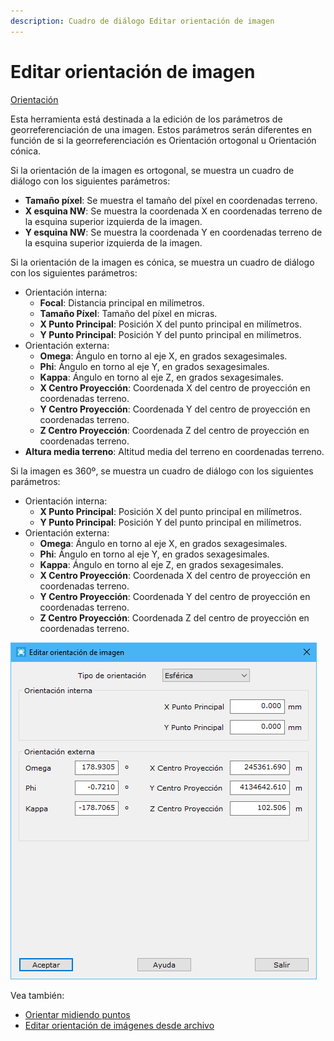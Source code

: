 ```yaml
---
description: Cuadro de diálogo Editar orientación de imagen
---
```


# Editar orientación de imagen

[Orientación](../fichas-de-herramientas/ficha-de-herramientas-imagen/orientacion.md)

Esta herramienta está destinada a la edición de los parámetros de georreferenciación de una imagen. Estos parámetros serán diferentes en función de si la georreferenciación es Orientación ortogonal u Orientación cónica.

Si la orientación de la imagen es ortogonal, se muestra un cuadro de diálogo con los siguientes parámetros:

* **Tamaño píxel**: Se muestra el tamaño del píxel en coordenadas terreno.
* **X esquina NW**: Se muestra la coordenada X en coordenadas terreno de la esquina superior izquierda de la imagen.
* **Y esquina NW**: Se muestra la coordenada Y en coordenadas terreno de la esquina superior izquierda de la imagen.

Si la orientación de la imagen es cónica, se muestra un cuadro de diálogo con los siguientes parámetros:

* Orientación interna:
  * **Focal**: Distancia principal en milímetros.
  * **Tamaño Píxel**: Tamaño del píxel en micras.
  * **X Punto Principal**: Posición X del punto principal en milímetros.
  * **Y Punto Principal**: Posición Y del punto principal en milímetros.
* Orientación externa:
  * **Omega**: Ángulo en torno al eje X, en grados sexagesimales.
  * **Phi**: Ángulo en torno al eje Y, en grados sexagesimales.
  * **Kappa**: Ángulo en torno al eje Z, en grados sexagesimales.
  * **X Centro Proyección**: Coordenada X del centro de proyección en coordenadas terreno.
  * **Y Centro Proyección**: Coordenada Y del centro de proyección en coordenadas terreno.
  * **Z Centro Proyección**: Coordenada Z del centro de proyección en coordenadas terreno.
* **Altura media terreno**: Altitud media del terreno en coordenadas terreno.

Si la imagen es 360º, se muestra un cuadro de diálogo con los siguientes parámetros:

* Orientación interna:
  * **X Punto Principal**: Posición X del punto principal en milímetros.
  * **Y Punto Principal**: Posición Y del punto principal en milímetros.
* Orientación externa:
  * **Omega**: Ángulo en torno al eje X, en grados sexagesimales.
  * **Phi**: Ángulo en torno al eje Y, en grados sexagesimales.
  * **Kappa**: Ángulo en torno al eje Z, en grados sexagesimales.
  * **X Centro Proyección**: Coordenada X del centro de proyección en coordenadas terreno.
  * **Y Centro Proyección**: Coordenada Y del centro de proyección en coordenadas terreno.
  * **Z Centro Proyección**: Coordenada Z del centro de proyección en coordenadas terreno.

![Ejemplo de orientaci&#xF3;n de una imagen 360&#xBA;](../../.gitbook/assets/image%20%284%29.png)

Vea también:

* [Orientar midiendo puntos](orientacion-midiendo-puntos.md)
* [Editar orientación de imágenes desde archivo](editar-orientacion-de-imagenes-desde-archivo.md)

